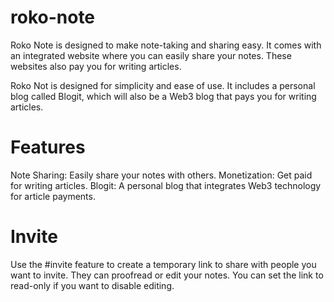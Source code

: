 # roko-note

Roko Note is designed to make note-taking and sharing easy. It comes with an integrated website where you can easily share your notes.
These websites also pay you for writing articles.

Roko Not is designed for simplicity and ease of use. It includes a personal blog called Blogit,
which will also be a Web3 blog that pays you for writing articles.

# Features

Note Sharing: Easily share your notes with others.
Monetization: Get paid for writing articles.
Blogit: A personal blog that integrates Web3 technology for article payments.

# Invite

Use the #invite feature to create a temporary link to share with people you want to invite. They can proofread or edit your notes. You can set the link to read-only if you want to disable editing.
